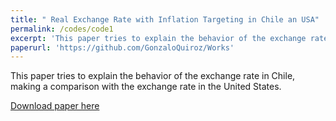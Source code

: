 ```yaml
---
title: " Real Exchange Rate with Inflation Targeting in Chile an USA"
permalink: /codes/code1
excerpt: 'This paper tries to explain the behavior of the exchange rate in Chile, making a comparison with the exchange rate in the United States. '
paperurl: 'https://github.com/GonzaloQuiroz/Works'
--- 
```

This paper tries to explain the behavior of the exchange rate in Chile, making a comparison with the exchange rate in the United States.

[Download paper here](https://github.com/GonzaloQuiroz/Works)

